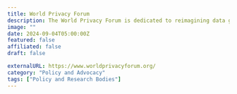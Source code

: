 ```yaml
---
title: World Privacy Forum
description: The World Privacy Forum is dedicated to reimagining data governance and data protection in a digital era.
image: ""
date: 2024-09-04T05:00:00Z
featured: false
affiliated: false
draft: false

externalURL: https://www.worldprivacyforum.org/
category: "Policy and Advocacy"
tags: ["Policy and Research Bodies"]
---
```

